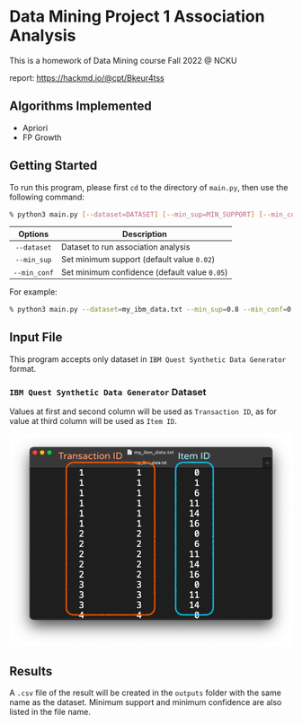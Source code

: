 # Data Mining Project 1 Association Analysis

This is a homework of Data Mining course Fall 2022 @ NCKU

report: https://hackmd.io/@cpt/Bkeur4tss

## Algorithms Implemented

- Apriori
- FP Growth

## Getting Started

To run this program, please first `cd` to the directory of `main.py`, then use the following command:

```bash
% python3 main.py [--dataset=DATASET] [--min_sup=MIN_SUPPORT] [--min_conf=MIN_CONFIDENCE]
```

|Options|Description|
|:-:|---|
|`--dataset`|Dataset to run association analysis|
|`--min_sup`|Set minimum support (default value `0.02`) |
|`--min_conf`|Set minimum confidence (default value `0.05`) |

For example:

```bash
% python3 main.py --dataset=my_ibm_data.txt --min_sup=0.8 --min_conf=0.95
```

## Input File

This program accepts only dataset in `IBM Quest Synthetic Data Generator` format.

### `IBM Quest Synthetic Data Generator` Dataset

Values at first and second column will be used as `Transaction ID`, as for value at third column will be used as `Item ID`.

<p align=center><center>
    <img src="img/ibm_dataset.png" alt></center>
</p>

## Results

A `.csv` file of the result will be created in the `outputs` folder with the same name as the dataset. Minimum support and minimum confidence are also listed in the file name.
